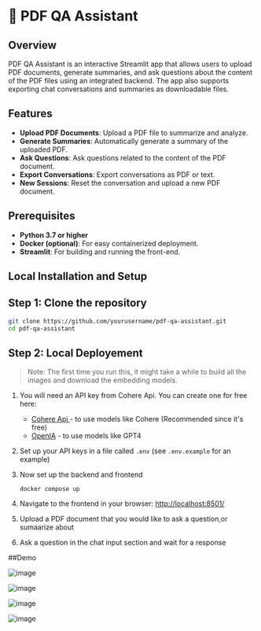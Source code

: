# 💬 PDF QA Assistant

## Overview
PDF QA Assistant is an interactive Streamlit app that allows users to upload PDF documents, generate summaries, and ask questions about the content of the PDF files using an integrated backend. The app also supports exporting chat conversations and summaries as downloadable files.

## Features
- **Upload PDF Documents**: Upload a PDF file to summarize and analyze.
- **Generate Summaries**: Automatically generate a summary of the uploaded PDF.
- **Ask Questions**: Ask questions related to the content of the PDF document.
- **Export Conversations**: Export conversations as PDF or text.
- **New Sessions**: Reset the conversation and upload a new PDF document.

## Prerequisites
- **Python 3.7 or higher**
- **Docker (optional)**: For easy containerized deployment.
- **Streamlit**: For building and running the front-end.

## Local Installation and Setup

## Step 1: Clone the repository

```bash
git clone https://github.com/yourusername/pdf-qa-assistant.git
cd pdf-qa-assistant
 ```


## Step 2: Local Deployement

> Note: The first time you run this, it might take a while to build all the images and download the embedding models.

1. You will need an API key from Cohere Api. You can create one for free here:
    - [Cohere Api ](https://cohere.com) - to use models like Cohere (Recommended since it's free)
    - [OpenIA](https://platform.openai.com/account/api-keys) - to use models like GPT4
2. Set up your API keys in a file called `.env` (see `.env.example` for an example)

3. Now set up the backend and frontend

    ```shell
    docker compose up
    ```

4. Navigate to the frontend in your browser: [http://localhost:8501/](http://localhost:8501/)
5. Upload a PDF document that you would like to ask a question,or sumaarize about
6. Ask a question in the chat input section and wait for a response

##Demo

![image](https://github.com/user-attachments/assets/ab7726d8-1506-4d7b-a35f-4bc213ebcd16)

![image](https://github.com/user-attachments/assets/af04b635-ec6d-4d52-9c00-dcb2244caa89)

![image](https://github.com/user-attachments/assets/9d32314a-e371-4fe3-9252-996ed3a41ba5)

![image](https://github.com/user-attachments/assets/ca6d3caa-0658-444e-a91d-eac5dc750a6d)




